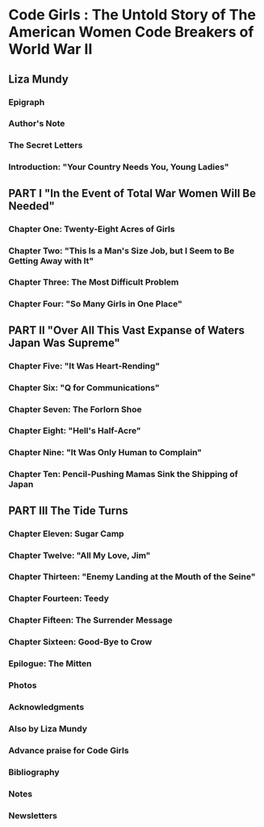 # Code Girls : The Untold Story of The American Women Code Breakers of World War II

## Liza Mundy

### Epigraph
### Author's Note
### The Secret Letters
### Introduction: "Your Country Needs You, Young Ladies"
## PART I "In the Event of Total War Women Will Be Needed"
### Chapter One: Twenty-Eight Acres of Girls
### Chapter Two: "This Is a Man's Size Job, but I Seem to Be Getting Away with It"
### Chapter Three: The Most Difficult Problem
### Chapter Four: "So Many Girls in One Place"
## PART II "Over All This Vast Expanse of Waters Japan Was Supreme"
### Chapter Five: "It Was Heart-Rending"
### Chapter Six: "Q for Communications"
### Chapter Seven: The Forlorn Shoe
### Chapter Eight: "Hell's Half-Acre"
### Chapter Nine: "It Was Only Human to Complain"
### Chapter Ten: Pencil-Pushing Mamas Sink the Shipping of Japan
## PART III The Tide Turns
### Chapter Eleven: Sugar Camp
### Chapter Twelve: "All My Love, Jim"
### Chapter Thirteen: "Enemy Landing at the Mouth of the Seine"
### Chapter Fourteen: Teedy
### Chapter Fifteen: The Surrender Message
### Chapter Sixteen: Good-Bye to Crow
### Epilogue: The Mitten
### Photos
### Acknowledgments
### Also by Liza Mundy
### Advance praise for Code Girls
### Bibliography
### Notes
### Newsletters